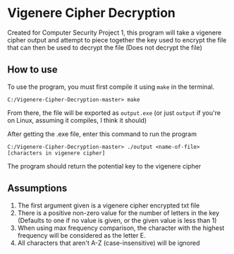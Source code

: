 # Vigenere Cipher Decryption
Created for Computer Security Project 1, this program will take a vigenere cipher output and attempt to piece together the key used to encrypt the file that can then be used to decrypt the file (Does not decrypt the file)

## How to use

To use the program, you must first compile it using `make` in the terminal.

```
C:/Vigenere-Cipher-Decryption-master> make
```

From there, the file will be exported as `output.exe` (or just `output` if you're on Linux, assuming it compiles, I think it should)

After getting the .exe file, enter this command to run the program
```
C:/Vigenere-Cipher-Decryption-master> ./output <name-of-file> [characters in vigenere cipher]
```

The program should return the potential key to the vigenere cipher

## Assumptions
1. The first argument given is a vigenere cipher encrypted txt file
2. There is a positive non-zero value for the number of letters in the key (Defaults to one if no value is given, or the given value is less than 1)
3. When using max frequency comparison, the character with the highest frequency will be considered as the letter E.
4. All characters that aren't A-Z (case-insensitive) will be ignored